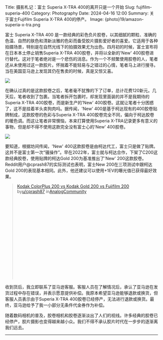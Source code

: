 Title: 摄影札记：富士 Superia X-TRA 400的离开只是一个开始
Slug: fujifilm-superia-400
Category: Photography
Date: 2024-04-16 12:00
Summary: 关于富士Fujifilm Superia X-TRA 400的停产。
Image: {photo}19/amazon-superia-x-tra.png

富士 Superia X-TRA 400 是一款经典的彩色负片胶卷，以其细腻的颗粒、准确的色温、自然的肤色和清新淡雅的色彩而备受胶片摄影爱好者的喜爱。它适用于各种拍摄场景，特别是在自然光线下的拍摄效果尤为出色。四月初的时候，富士宣布将在日本本土停止销售Superia X-TRA 400胶卷，并将以全新的'New' 400胶卷进行替代。这对于笔者绝对是一个悲伤的消息。作为一个不频繁使用胶卷的人，笔者还从未使用过这一款胶片。怀揣着不能轻易与之错过的心情，笔者马上进行搜寻。当在美国亚马逊上发现其仍在售卖的时候，真是又惊又喜。

![]({photo}19/amazon-superia-x-tra.png)

在确认过真的是这款胶卷之后，笔者毫不犹豫的下了订单，总计花费120新元。几天后，笔者收到了包裹。当笔者拆开包裹时，却发现里面装的并不是我期待的Superia X-TRA 400胶卷，而是新生产的'New' 400胶卷。这就让笔者十分困惑了，这不是挂着羊头卖狗肉吗。据传闻，'New' 400是基于柯达现有的400胶卷贴牌制成，这款胶卷的色彩与Superia X-TRA 400胶卷完全不同，偏向于柯达胶卷的暖色调。而这让笔者非常懊恼，本来打算使用Superia X-TRA记录更多有意义的事物，但是却不得不使用这款完全没有富士心的'New' 400胶卷。


![]({photo}19/gold-200-and-new-200-compare.jpeg)

要知道，根据坊间传闻，'New' 400这款胶卷是由柯达代工，富士只是做了贴牌。这并不是富士第一次“骚操作”。早在2022年，富士就与柯达合作，下架了C200这款经典胶卷，使用贴牌的柯达Gold 200为基准推出了'New' 200这款胶卷。Reddit用户@cprash87的实际测试也表明，富士New 200在三项测试中跟柯达Gold 200的表现基本相同。此外，他还建议可以使用+1EV的曝光值已获得最好效果。

<blockquote class="reddit-embed-bq" style="height:316px" data-embed-height="316"><a href="https://www.reddit.com/r/AnalogCommunity/comments/18kf5l4/kodak_colorplus_200_vs_kodak_gold_200_vs_fujifilm/">Kodak ColorPlus 200 vs Kodak Gold 200 vs Fujifilm 200</a><br> by<a href="https://www.reddit.com/user/cprash87/">u/cprash87</a> in<a href="https://www.reddit.com/r/AnalogCommunity/">AnalogCommunity</a></blockquote><script async="" src="https://embed.reddit.com/widgets.js" charset="UTF-8"></script>

收到货后，我立即联系了亚马逊客服。客服人员在了解情况后，承认了亚马逊在发货过程中存在错误，并表示愿意提供补偿。我原本希望亚马逊能够退款或换货，但客服人员表示由于Superia X-TRA 400胶卷已经停产，无法进行退款或换货。最终，亚马逊给予了我一小部分无条件代金券作为补偿。

随着数码相机的普及，胶卷相机和胶卷逐渐淡出了人们的视线。许多经典的胶卷已经停产，胶片摄影也变得越来越小众。我们不得不承认胶片时代在一步步的逐渐离我们远去。

----------------